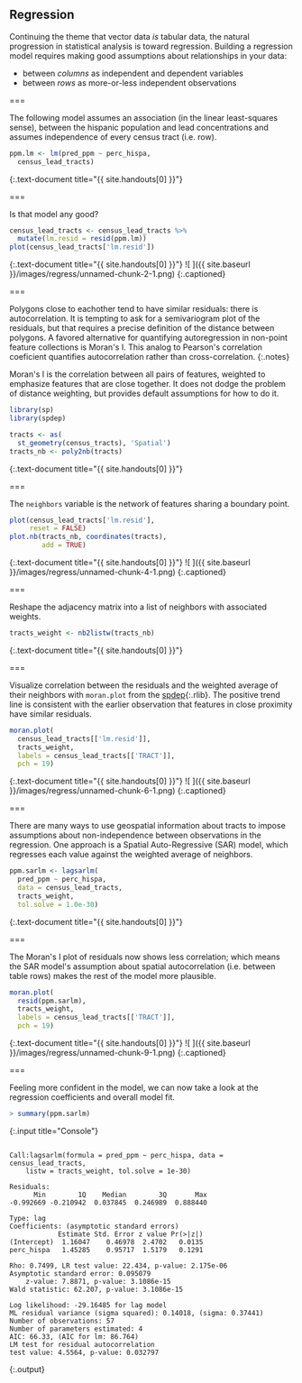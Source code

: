 ---
---

## Regression

Continuing the theme that vector data *is* tabular data, the natural
progression in statistical analysis is toward regression. Building a regression
model requires making good assumptions about relationships in your data:

- between *columns* as independent and dependent variables
- between *rows* as more-or-less independent observations

===

The following model assumes an association (in the linear least-squares sense),
between the hispanic population and lead concentrations and assumes independence
of every census tract (i.e. row).



~~~r
ppm.lm <- lm(pred_ppm ~ perc_hispa,
  census_lead_tracts)
~~~
{:.text-document title="{{ site.handouts[0] }}"}


===

Is that model any good?



~~~r
census_lead_tracts <- census_lead_tracts %>%
  mutate(lm.resid = resid(ppm.lm))
plot(census_lead_tracts['lm.resid'])
~~~
{:.text-document title="{{ site.handouts[0] }}"}
![ ]({{ site.baseurl }}/images/regress/unnamed-chunk-2-1.png)
{:.captioned}

===

Polygons close to eachother tend to have similar residuals: there is
autocorrelation. It is tempting to ask for a semivariogram plot of the
residuals, but that requires a precise definition of the distance between
polygons. A favored alternative for quantifying autoregression in non-point
feature collections is Moran's I. This analog to Pearson's correlation
coeficient quantifies autocorrelation rather than cross-correlation.
{:.notes}

Moran's I is the correlation between all pairs of features, weighted to
emphasize features that are close together. It does not dodge the problem of
distance weighting, but provides default assumptions for how to do it.



~~~r
library(sp)
library(spdep)

tracts <- as(
  st_geometry(census_tracts), 'Spatial')
tracts_nb <- poly2nb(tracts)
~~~
{:.text-document title="{{ site.handouts[0] }}"}


===

The `neighbors` variable is the network of features sharing a boundary point.



~~~r
plot(census_lead_tracts['lm.resid'],
     reset = FALSE)
plot.nb(tracts_nb, coordinates(tracts),
        add = TRUE)
~~~
{:.text-document title="{{ site.handouts[0] }}"}
![ ]({{ site.baseurl }}/images/regress/unnamed-chunk-4-1.png)
{:.captioned}

===

Reshape the adjacency matrix into a list of neighbors with associated weights.



~~~r
tracts_weight <- nb2listw(tracts_nb)
~~~
{:.text-document title="{{ site.handouts[0] }}"}


===

Visualize correlation between the residuals and the weighted average of their
neighbors with `moran.plot` from the [spdep](){:.rlib}. The positive trend line is consistent with the earlier observation that features in close proximity have similar residuals.



~~~r
moran.plot(
  census_lead_tracts[['lm.resid']],
  tracts_weight,
  labels = census_lead_tracts[['TRACT']],
  pch = 19)
~~~
{:.text-document title="{{ site.handouts[0] }}"}
![ ]({{ site.baseurl }}/images/regress/unnamed-chunk-6-1.png)
{:.captioned}

===

There are many ways to use geospatial information about tracts to impose
assumptions about non-independence between observations in the regression. One
approach is a Spatial Auto-Regressive (SAR) model, which regresses each value against
the weighted average of neighbors.




~~~r
ppm.sarlm <- lagsarlm(
  pred_ppm ~ perc_hispa,
  data = census_lead_tracts,
  tracts_weight,
  tol.solve = 1.0e-30)
~~~
{:.text-document title="{{ site.handouts[0] }}"}


===

The Moran's I plot of residuals now shows less correlation; which means the SAR
model's assumption about spatial autocorrelation (i.e. between table rows) makes
the rest of the model more plausible.



~~~r
moran.plot(
  resid(ppm.sarlm),
  tracts_weight,
  labels = census_lead_tracts[['TRACT']],
  pch = 19)
~~~
{:.text-document title="{{ site.handouts[0] }}"}
![ ]({{ site.baseurl }}/images/regress/unnamed-chunk-9-1.png)
{:.captioned}

===

Feeling more confident in the model, we can now take a look at the regression
coefficients and overall model fit.



~~~r
> summary(ppm.sarlm)
~~~
{:.input title="Console"}


~~~

Call:lagsarlm(formula = pred_ppm ~ perc_hispa, data = census_lead_tracts, 
    listw = tracts_weight, tol.solve = 1e-30)

Residuals:
      Min        1Q    Median        3Q       Max 
-0.992669 -0.210942  0.037845  0.246989  0.888440 

Type: lag 
Coefficients: (asymptotic standard errors) 
            Estimate Std. Error z value Pr(>|z|)
(Intercept)  1.16047    0.46978  2.4702   0.0135
perc_hispa   1.45285    0.95717  1.5179   0.1291

Rho: 0.7499, LR test value: 22.434, p-value: 2.175e-06
Asymptotic standard error: 0.095079
    z-value: 7.8871, p-value: 3.1086e-15
Wald statistic: 62.207, p-value: 3.1086e-15

Log likelihood: -29.16485 for lag model
ML residual variance (sigma squared): 0.14018, (sigma: 0.37441)
Number of observations: 57 
Number of parameters estimated: 4 
AIC: 66.33, (AIC for lm: 86.764)
LM test for residual autocorrelation
test value: 4.5564, p-value: 0.032797
~~~
{:.output}




